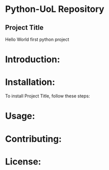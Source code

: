 # Python-UoL Repository
## **Project Title**
Hello World first python project
# Introduction:

# Installation:
To install Project Title, follow these steps:

# Usage:

# Contributing:

# License: 
